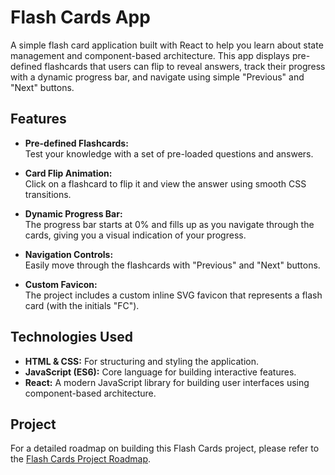 # Flash Cards App

A simple flash card application built with React to help you learn about state management and component-based architecture. This app displays pre-defined flashcards that users can flip to reveal answers, track their progress with a dynamic progress bar, and navigate using simple "Previous" and "Next" buttons.

## Features

- **Pre-defined Flashcards:**  
  Test your knowledge with a set of pre-loaded questions and answers.

- **Card Flip Animation:**  
  Click on a flashcard to flip it and view the answer using smooth CSS transitions.

- **Dynamic Progress Bar:**  
  The progress bar starts at 0% and fills up as you navigate through the cards, giving you a visual indication of your progress.

- **Navigation Controls:**  
  Easily move through the flashcards with "Previous" and "Next" buttons.

- **Custom Favicon:**  
  The project includes a custom inline SVG favicon that represents a flash card (with the initials "FC").

## Technologies Used

- **HTML & CSS:** For structuring and styling the application.
- **JavaScript (ES6):** Core language for building interactive features.
- **React:** A modern JavaScript library for building user interfaces using component-based architecture.

## Project

For a detailed roadmap on building this Flash Cards project, please refer to the [Flash Cards Project Roadmap](https://roadmap.sh/projects/flash-cards).
